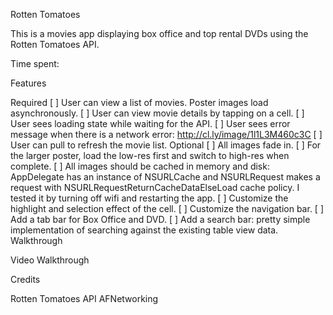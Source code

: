 Rotten Tomatoes

This is a movies app displaying box office and top rental DVDs using the Rotten Tomatoes API.

Time spent: <Number of hours spent>

Features

Required
[ ] User can view a list of movies. Poster images load asynchronously.
[ ] User can view movie details by tapping on a cell.
[ ] User sees loading state while waiting for the API.
[ ] User sees error message when there is a network error: http://cl.ly/image/1l1L3M460c3C
[ ] User can pull to refresh the movie list.
Optional
[ ] All images fade in.
[ ] For the larger poster, load the low-res first and switch to high-res when complete.
[ ] All images should be cached in memory and disk: AppDelegate has an instance of NSURLCache and NSURLRequest makes a request with NSURLRequestReturnCacheDataElseLoad cache policy. I tested it by turning off wifi and restarting the app.
[ ] Customize the highlight and selection effect of the cell.
[ ] Customize the navigation bar.
[ ] Add a tab bar for Box Office and DVD.
[ ] Add a search bar: pretty simple implementation of searching against the existing table view data.
Walkthrough

Video Walkthrough

Credits

Rotten Tomatoes API
AFNetworking
